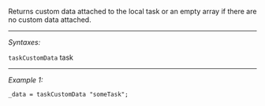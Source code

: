 Returns custom data attached to the local task or an empty array if there are no custom data attached.


---
*Syntaxes:*

`taskCustomData` task

---
*Example 1:*

```sqf
_data = taskCustomData "someTask";
```